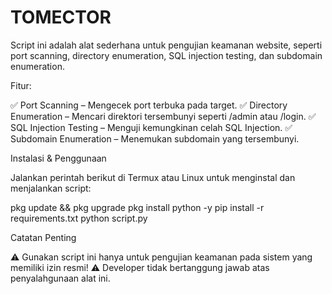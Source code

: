 # TOMECTOR

Script ini adalah alat sederhana untuk pengujian keamanan website, seperti port scanning, directory enumeration, SQL injection testing, dan subdomain enumeration.

Fitur:

✅ Port Scanning – Mengecek port terbuka pada target.
✅ Directory Enumeration – Mencari direktori tersembunyi seperti /admin atau /login.
✅ SQL Injection Testing – Menguji kemungkinan celah SQL Injection.
✅ Subdomain Enumeration – Menemukan subdomain yang tersembunyi.

Instalasi & Penggunaan

Jalankan perintah berikut di Termux atau Linux untuk menginstal dan menjalankan script:

pkg update && pkg upgrade
pkg install python -y
pip install -r requirements.txt
python script.py

Catatan Penting

⚠ Gunakan script ini hanya untuk pengujian keamanan pada sistem yang memiliki izin resmi!
⚠ Developer tidak bertanggung jawab atas penyalahgunaan alat ini.
